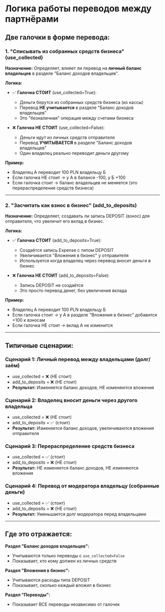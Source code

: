 # Логика работы переводов между партнёрами

## Две галочки в форме перевода:

### 1. "Списывать из собранных средств бизнеса" (use_collected)

**Назначение:** Определяет, влияет ли перевод на **личный баланс владельцев** в разделе "Баланс доходов владельцев".

**Логика:**
- ✅ **Галочка СТОИТ** (use_collected=True):
  - Деньги берутся из собранных средств бизнеса (из кассы)
  - Перевод **НЕ учитывается** в разделе "Баланс доходов владельцев"
  - Это "безналичная" операция между счетами бизнеса
  
- ❌ **Галочка НЕ СТОИТ** (use_collected=False):
  - Деньги идут из личных средств отправителя
  - Перевод **УЧИТЫВАЕТСЯ** в разделе "Баланс доходов владельцев"
  - Один владелец реально переводит деньги другому

**Пример:**
- Владелец А переводит 100 PLN владельцу Б
- Если галочка НЕ стоит → у А в балансе -100, у Б +100
- Если галочка стоит → баланс владельцев не меняется (это перераспределение средств бизнеса)

---

### 2. "Засчитать как взнос в бизнес" (add_to_deposits)

**Назначение:** Определяет, создавать ли запись DEPOSIT (взнос) для отправителя, что увеличит его вклад в бизнес.

**Логика:**
- ✅ **Галочка СТОИТ** (add_to_deposits=True):
  - Создаётся запись Expense с типом DEPOSIT
  - Увеличивается "Вложения в бизнес" у отправителя
  - Используется когда владелец через перевод вносит деньги в бизнес
  
- ❌ **Галочка НЕ СТОИТ** (add_to_deposits=False):
  - Запись DEPOSIT не создаётся
  - Это просто перевод денег, без увеличения вклада

**Пример:**
- Владелец А переводит 100 PLN владельцу Б
- Если галочка стоит → у А в разделе "Вложения в бизнес" добавится +100 к взносам
- Если галочка НЕ стоит → вклад А не изменится

---

## Типичные сценарии:

### Сценарий 1: Личный перевод между владельцами (долг/заём)
- use_collected = ❌ (НЕ стоит)
- add_to_deposits = ❌ (НЕ стоит)
- **Результат:** Изменяется баланс доходов, НЕ изменяются вложения

### Сценарий 2: Владелец вносит деньги через другого владельца
- use_collected = ❌ (НЕ стоит)
- add_to_deposits = ✅ (стоит)
- **Результат:** Изменяется баланс доходов, увеличиваются вложения отправителя

### Сценарий 3: Перераспределение средств бизнеса
- use_collected = ✅ (стоит)
- add_to_deposits = ❌ (НЕ стоит)
- **Результат:** НЕ изменяется баланс доходов, НЕ изменяются вложения

### Сценарий 4: Перевод от модератора владельцу (собранные деньги)
- use_collected = ✅ (стоит)
- add_to_deposits = ❌ (НЕ стоит)
- **Результат:** Уменьшается долг модератора перед владельцами

---

## Где это отражается:

**Раздел "Баланс доходов владельцев":**
- Учитываются только переводы с `use_collected=False`
- Показывает, кто кому должен из личных средств

**Раздел "Вложения в бизнес":**
- Учитываются расходы типа DEPOSIT
- Показывает, сколько каждый вложил в бизнес

**Раздел "Переводы":**
- Показывает ВСЕ переводы независимо от галочек
